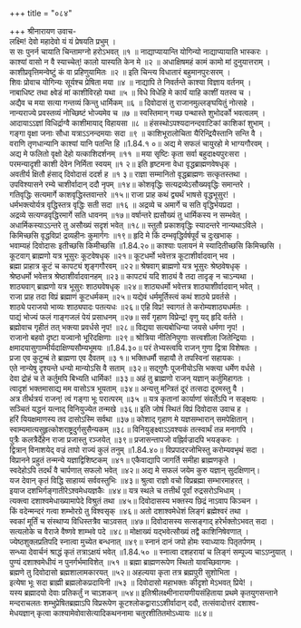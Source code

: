 +++
title = "०८४"

+++
श्रीनारायण उवाच-  
लक्ष्मि! देवो महादेवो यं यं प्रेषयति प्रभुम् ।  
स सः पुनर्न चायाति चिन्तामग्नो हरोऽभवत् ॥१ ॥
नाद्याप्यायान्ति योगिन्यो नाद्याप्यायाति भास्करः ।  
काश्यां वासो न वै स्याच्चेत्! कालो यास्यति केन मे ॥२ ॥
अधाक्षिषमहं कामं कामो मां दुनुयात्तराम् ।  
काशीप्रवृत्तिमन्वेष्टुं कं वा प्रहिणुयामितः ॥२ ॥
इति चिन्त्य विधातारं बहुमानपुरःसरम् ।  
शिवः प्रोवाच योगिन्यः सूर्यश्च प्रेषिता मया ॥४ ॥
नाद्यापि ते निवर्तन्ते काश्या विज्ञाय वर्तनम् ।  
नाबाधिष्ट तथा क्ष्वेडं मां काशीविरहो यथा ॥५ ॥
विधे विधेहि मे कार्यं याहि काशीं यतस्व च ।  
अद्यैव च मया सत्या गन्तव्यं किन्तु धार्मिकम् ॥६ ॥
दिवोदासं तु राजानमुल्लङ्घयितुं नोत्सहे ।  
नान्यराज्ये प्रवस्तव्यं नोच्छिष्टं भोज्यमेव च ॥७ ॥
स्वस्तिमान् गच्छ पन्थास्ते शुभोदर्को भवत्वलम् ।  
आदायाऽऽज्ञां विधिर्द्राग्वै काशीमायाद् विहायसा ॥८ ॥
हंसस्थोऽपश्यदानन्दवाटिकां काशिकां शुभाम् ।  
गङ्गा वृक्षा जनाः सौधा यत्राऽऽनन्दमयाः सदा ॥९ ॥
काशिभूरालोचिता यैरिन्द्रियैस्तानि सन्ति वै ।  
वराणि तृणधान्यानि काश्यां यानि पतन्ति हि ॥1.84.१ ०॥
अद्य मे सफलं चायुरहो मे भाग्यगौरवम् ।  
अद्य मे फलितो वृक्षो देहो यत्काशिदर्शनम् ॥११ ॥
मया सृष्टिः कृता सर्वा बहुदाक्ष्यपुरःसरा ।  
परमन्यादृशी काशी देवेन निर्मिता स्वयम् ॥१ २॥
इति हृष्टमना वेधा वृद्धब्राह्मणवेषधृक् ।  
अवतीर्य क्षितौ हंसाद् दिवोदासं ददर्श ह ॥१ ३॥
राज्ञा सम्मानितो वृद्धब्राह्मणः सत्कृतस्तथा ।  
उपविश्यासने रम्ये चाशीर्वादान् ददौ नृपम् ॥१४॥
कोशवृद्धिः सत्यद्रव्येऽसौख्यवृद्धिः समान्तरे ।  
गतिवृद्धिः सत्यमार्गे काशवृद्धिस्तवान्तरे ॥१५॥
राजा प्राह कथं द्व्यर्थं भाषसे वृद्धभूसुर! ।  
धर्मभक्त्योर्यत्र वृद्धिस्तत्र वृद्धिः सती सदा ॥१६ ॥
अद्रव्ये च अमार्गे च सति वृद्धिर्भयप्रदा ।  
अद्रव्ये सत्यण्डवृद्धिरमार्गे सति धावनम् ॥१७॥
वर्षान्तरे ह्यसौख्यं तु धार्मिकस्य न सम्भवेत् ।  
अधार्मिकस्याऽऽन्तरे तु असौख्यं सदृशं भवेत् ॥१८॥
स्तुतौ प्रकाशवृद्धिः स्यादन्तरे नान्यथाऽविले ।  
किमिच्छसि वृद्धविप्र! द्रव्यहीनः कुमार्गगः ॥१९॥
हृदि मे किं दम्भवृद्धिर्वर्षपूर्वं च दुःखभाक् ।  
भवाम्यहं दिवोदासः इतीच्छसि किमीच्छसि ॥1.84.२०॥
काश्याः पलायनं मे स्यादितीच्छसि किमिच्छसि ।  
कूटवाग् ब्राह्मणो यत्र भूसुरः कूटवेषधृक् ॥२१॥
कूटधर्मो भवेत्तत्र कूटाशीर्वादवान् भव ।  
ब्रह्मा प्राहात्र कूटं च कापट्यं शृङ्गगौरवम् ॥२२॥
श्रेषवाग् ब्राह्मणो यत्र भूसुरः श्रेष्ठवेषधृक् ।  
श्रेष्ठधर्मो भवेत्तत्र श्रेष्ठाशीर्वादवानहम् ॥२३॥
कापट्यं यदि शाठ्यं वै तदा तादृङ् न चाऽन्यथा ।  
शाठ्यवाग् ब्राह्मणो यत्र भूसुरः शाठ्यवेषधृक् ॥२४॥
शाठ्यधर्मो भवेत्तत्र शाठ्याशीर्वादवान् भवेत् ।  
राजा प्राह तदा विप्रं ब्रह्माणं कूटधर्मकम् ॥२५॥
यद्येवं धर्ममूर्तिस्त्वं कथं शाठ्ये प्रवर्तसे ।  
शाठ्ये पराजयो भाव्यः शाठ्यपादः पतत्यधः ॥२६॥
एहि विप्र! स्वागतं ते करोम्यशाठ्यधर्मतः ।  
पाद्यं भोज्यं फलं गाङ्गजलं पेयं प्रसाधनम् ॥२७॥
सर्वं गृहाण विप्रेन्द्र! वृणु यद् हृदि वर्तते ।  
ब्रह्मोवाच गृहीतं तत् भक्त्या प्रवर्धसे नृप! ॥२८॥
विद्यया सत्यबोधिन्या जयसे धर्मणा नृप! ।  
राजानो बहवो दृष्टा यज्वानो भूरिदक्षिणाः ॥२९॥
श्रोत्रिया नीतिनिपुणाः सत्त्वशीला जितेन्द्रियाः ।  
क्षमादयासुगाम्भीर्यदाक्षिण्यसौम्यभूमयः ॥1.84.३०॥
परं तेभ्यस्त्वयि राजन् गुणा द्वित्रा विशेषतः ।  
प्रजा एव कुटुम्बं ते ब्राह्मणा एव दैवतम् ॥३ १॥
भक्तिधर्मौ सहायौ ते तपस्विनां सहायकः ।  
एते नान्येषु दृश्यन्ते धन्यो मान्योऽसि वै सताम् ॥३२॥
सद्गुणैः पूजनीयोऽसि भक्त्या धर्मेण वर्धसे ।  
देवा द्रोहं च ते कर्तुमपि बिभ्यति धार्मिक! ॥३३॥
अहं तु ब्राह्मणो राजन् यज्ञान् कर्तुमिहागतः ।  
त्वादृशं भक्तमासाद्य मम वासोऽत्र भूयताम् ॥३४॥
अन्यत्तु मन्त्रितं दूरं तत्सदा दूरमस्तु वै ।  
अत्र तीर्थत्रयं राजन्! त्वं गङ्गा भूः परात्परम् ॥३५ ॥
यत्र कृतानां कार्याणां संवर्तेऽपि न सङ्क्षयः ।  
सञ्चितं यद्धनं यत्नाद् विनियुज्येत तन्मखे ॥३६॥
इति जोषं स्थितं विप्रं दिवोदास उवाच ह ।  
हरिं यियक्षमाणस्य तव दासोऽस्मि सर्वथा ॥३७॥
कोशाद् गृहाण मे यज्ञसम्भारान् समपेक्षितान् ।  
स्वाम्यमात्यसुहृत्कोशराष्ट्रदुर्गसुसैन्यकम् ॥३८॥
विनियुङ्क्ष्वाऽऽवश्यकं तत्स्वार्थं तन्न मनागपि ।  
पुत्रैः कलत्रैर्देहेन राजा प्रजास्तु रञ्जयेत् ॥३९॥
प्रजासन्तापजो वह्निर्वज्रादपि भयङ्करः ।  
द्वित्रान् विनाशयेद् वज्रं तापो राज्यं कुलं तनुम् ॥1.84.४०॥
विप्रपादरजोभिस्तु करोम्यवभृथं सदा ।  
विप्रानने प्रहुतं तन्मन्ये यज्ञाद्विशिष्टकम् ॥४१॥
एकैवाद्यापि जागर्ति समीहा ब्राह्मणकृते ।  
स्वदेहोऽपि तदर्थं वै चार्पणात् सफलो भवेत् ॥४२॥
अद्य मे सफलं जयेम कुरु यज्ञान् सुदक्षिणान्।  
यज देवान् कृतं विद्धि साहाय्यं सर्ववस्तुभिः ॥४३॥
श्रुत्वा राज्ञो वचो विप्रब्रह्मा सम्भारमाहरत् ।  
इयाज दशभिर्गङ्गातीरेऽश्वमेधयज्ञकैः ॥४४॥
यत्र स्थले च तत्तीर्थं पूर्वां रुद्रसरोऽभिधाम् ।  
त्यक्त्वा दशाश्वमेधाख्यामापेदे विश्रुतं तथा ॥४५॥
दिवोदासस्य भक्तस्य छिद्रं नाऽवाप किञ्चन ।  
किं वदेन्मन्दरं गत्वा शम्भोरग्रे तु विश्वसृक् ॥४६॥
अतो दशाश्वमेधेशं लिङ्गं ब्रह्मेश्वरं तथा ।  
स्वकां मूर्तिं च संस्थाप्य विधिस्तत्रैव चाऽवसत् ॥४७॥
दिवोदासस्य सत्सङ्गाद् हरेर्भक्तोऽभवत् सदा ।  
सत्यलोके च वैराजे वैष्णवे शाम्भवे पदे ॥४८॥
मोक्षाख्यं यद्भवेत्सौख्यं तद्वै काशिनिषेवणात् ।  
ज्येष्ठशुक्लप्रतिपदि स्नात्वा मुच्येत बन्धनात् ॥४९॥
स्नानं दानं जपो होमः स्वाध्यायः पितृतर्पणम् ।  
सन्ध्या देवार्चनं श्राद्धं कृतं तत्राऽक्षयं भवेत् ॥1.84.५० ॥
स्नात्वा दशहरायां च लिङ्गं सम्पूज्य चाऽऽप्नुयात् ।  
पुण्यं दशाश्वमेधीयं न पुनर्गर्भमाविशेत् ॥५१ ॥
ब्रह्मा ब्राह्मणरूपेण स्थितो यावच्छिवागमः ।  
ब्रह्मणे तु दिवोदासो ब्रह्मशालामकारयत् ॥५२॥
अहल्यया कृता तत्र ब्रह्मपुरी सुशोभिता ।  
इत्येषा भूः सदा ब्राह्मी ब्रह्मलोकप्रदायिनी ॥५३ ॥
दिवोदासो महाभक्तः कीदृशो मेऽभवत् प्रिये! ।  
यस्य ब्रह्मादयो देवाः प्रतिकर्तुं न चाऽशकन् ॥५४॥
इतिश्रीलक्ष्मीनारायणीयसंहिताया प्रथमे कृतयुगसन्ताने मन्दराचलतः शम्भुप्रेषितब्रह्माऽपि विप्ररूपेण कूटश्लोकद्वाराऽऽशीर्वादान् ददौ, तत्संवादोत्तरं दशाश्व-  
मेधयज्ञान् कृत्वा काश्यामेवोवासेत्यादिकथननामा चतुरशीतितमोऽध्यायः ॥८४॥
    
